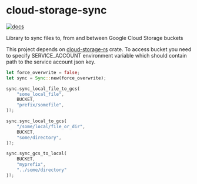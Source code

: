 # cloud-storage-sync

[![docs](https://docs.rs/cloud-storage-sync/badge.svg)](https://docs.rs/cloud-storage-sync)

Library to sync files to, from and between Google Cloud Storage buckets

This project depends on [cloud-storage-rs](https://github.com/ThouCheese/cloud-storage-rs.git) crate.
To access bucket you need to specify SERVICE_ACCOUNT environment variable which should contain path to the service account json key.

```rust
let force_overwrite = false;
let sync = Sync::new(force_overwrite);

sync.sync_local_file_to_gcs(
    "some_local_file",
    BUCKET,
    "prefix/somefile",
)?;

sync.sync_local_to_gcs(
    "/some/local/file_or_dir", 
    BUCKET,
    "some/directory",
)?;

sync.sync_gcs_to_local(
    BUCKET,
    "myprefix",
    "../some/directory"
)?;
```
